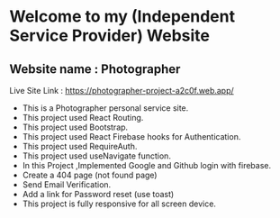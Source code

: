 # Welcome to my (Independent Service Provider) Website

## Website name : Photographer

Live Site Link : https://photographer-project-a2c0f.web.app/

* This is a Photographer personal service site.
* This project used React Routing.
* This project used Bootstrap.
* This project used React Firebase hooks for Authentication.
* This project used RequireAuth.
* This project used useNavigate function.
* In this Project ,Implemented Google and Github login with firebase.
* Create a 404 page (not found page)
* Send Email Verification.
* Add a link for Password reset (use toast)
* This project is fully responsive for all screen device.
